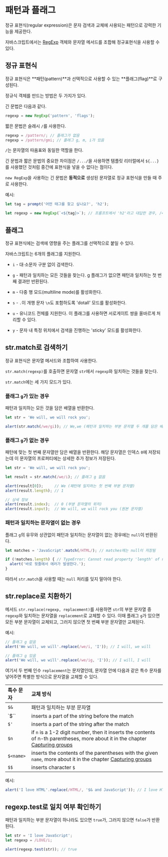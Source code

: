 # 패턴과 플래그

정규 표현식(regular expression)은 문자 검색과 교체에 사용되는 패턴으로 강력한 기능을 제공한다.

자바스크립트에서는 [RegExp](https://developer.mozilla.org/ko/docs/Web/JavaScript/Reference/Global_Objects/RegExp) 객체와 문자열 메서드를 조합해 정규표현식을 사용할 수 있다.

## 정규 표현식

정규 표현식은 **패턴(pattern)**과 선택적으로 사용할 수 있는 **플래그(flag)**로 구성된다.

정규식 객체를 만드는 방법은 두 가지가 있다.

긴 문법은 다음과 같다.

```js
regexp = new RegExp('pattern', 'flags');
```

짧은 문법은 슬래시 `/`를 사용한다.

```js
regexp = /pattern/; // 플래그가 없음
regexp = /pattern/gmi; // 플래그 g, m, i가 있음
```

`/`는 문자열의 따옴표와 동일한 역할을 한다.

긴 문법과 짧은 문법의 중요한 차이점은 `/.../`을 사용하면 템플릿 리터럴에서 `${...}`를 사용했던 것처럼 중간에 표현식을 넣을 수 없다는 점이다.

`new RegExp`을 사용하는 긴 문법은 **동적으로** 생성된 문자열로 정규 표현식을 만들 때 주로 사용한다.

예시:

```js
let tag = prompt('어떤 태그를 찾고 싶나요?', 'h2');

let regexp = new RegExp(`<${tag}>`); // 프롬프트에서 'h2'라고 대답한 경우, /<h2>/와 동일한 역할을 한다.
```

## 플래그

정규 표현식에는 검색에 영향을 주는 플래그를 선택적으로 붙일 수 있다.

자바스크립트는 6개의 플래그를 지원한다.

- `i` - 대·소문자 구분 없이 검색한다.

- `g` - 패턴과 일치하는 모든 것들을 찾는다. g 플래그가 없으면 패턴과 일치하는 첫 번째 결과만 반환된다.

- `m` - 다중 행 모드(multiline mode)를 활성화한다.

- `s` - `.`이 개행 문자 `\n`도 포함하도록 'dotall' 모드를 활성화한다.

- `u` - 유니코드 전체를 지원한다. 이 플래그를 사용하면 서로게이트 쌍을 올바르게 처리할 수 있다.

- `y` - 문자 내 특정 위치에서 검색을 진행하는 'sticky' 모드를 활성화한다.

## str.match로 검색하기

정규 표현식은 문자열 메서드와 조합하여 사용한다.

`str.match(regexp)`를 호출하면 문자열 `str`에서 `regexp`와 일치하는 것들을 찾는다.

`str.match`에는 세 가지 모드가 있다.

### 플래그 `g`가 있는 경우

패턴과 일치하는 모든 것을 담은 배열을 반환한다.

```js
let str = 'We will, we will rock you';

alert(str.match(/we/gi)); // We,we (패턴과 일치하는 부분 문자열 두 개를 담은 배열)
```

### 플래그 `g`가 없는 경우

패턴에 맞는 첫 번째 문자열만 담은 배열을 반환한다. 해당 문자열은 인덱스 `0`에 저장되는데 이 문자열의 프로퍼티에는 상세한 추가 정보가 저장된다.

```js
let str = 'We will, we will rock you';

let result = str.match(/we/i); // 플래그 g 없음

alert(result[0]);     // We (패턴에 일치하는 첫 번째 부분 문자열)
alert(result.length); // 1

// 상세 정보
alert(result.index);  // 0 (부분 문자열의 위치)
alert(result.input);  // We will, we will rock you (원본 문자열)
```

### 패턴과 일치하는 문자열이 없는 경우

플래그 `g`의 유무와 상관없이 패턴과 일치하는 문자열이 없는 경우에는 `null`이 반환된다.

```js
let matches = 'JavaScript'.match(/HTML/); // matches에는 null이 저장됨

if (!matches.length) { // TypeError: Cannot read property 'length' of null
  alert('바로 윗줄에서 에러가 발생한다.');
}
```

따라서 `str.match`을 사용할 때는 `null` 처리를 잊지 말아야 한다.

## str.replace로 치환하기

메서드 `str.replace(regexp, replacement)`를 사용하면 `str`의 부분 문자열 중 `regexp`와 일치하는 문자열을 `replacement`로 교체할 수 있다. 이때 플래그 `g`가 있으면 모든 부분 문자열이 교체되고, 그러지 않으면 첫 번째 부분 문자열만 교체된다.

예시:

```js
// 플래그 g 없음
alert('We will, we will'.replace(/we/i, 'I')); // I will, we will

// 플래그 g 있음
alert('We will, we will'.replace(/we/ig, 'I')); // I will, I will
```

여기서 두 번째 인수 `replacement`는 문자열인데, 문자열 안에 다음과 같은 특수 문자를 넣어주면 특별한 방식으로 문자열을 교체할 수 있다.

| 특수 문자 | 교체 방식                                                    |
| :-------- | :----------------------------------------------------------- |
| `$&`      | 패턴과 일치하는 부분 문자열                                  |
| `$``      | inserts a part of the string before the match                |
| `$'`      | inserts a part of the string after the match                 |
| `$n`      | if `n` is a 1-2 digit number, then it inserts the contents of n-th parentheses, more about it in the chapter [Capturing groups](https://ko.javascript.info/regexp-groups) |
| `$<name>` | inserts the contents of the parentheses with the given `name`, more about it in the chapter [Capturing groups](https://ko.javascript.info/regexp-groups) |
| `$$`      | inserts character `$`                                        |

예시:

```js
alert('I love HTML'.replace(/HTML/, '$& and JavaScript')); // I love HTML and JavaScript
```

## regexp.test로 일치 여부 확인하기

패턴과 일치하는 부분 문자열이 하나라도 있으면 `true`가, 그러지 않으면 `false`가 반환된다.

```js
let str = 'I love JavaScript';
let regexp = /LOVE/i;

alert(regexp.test(str)); // true
```

